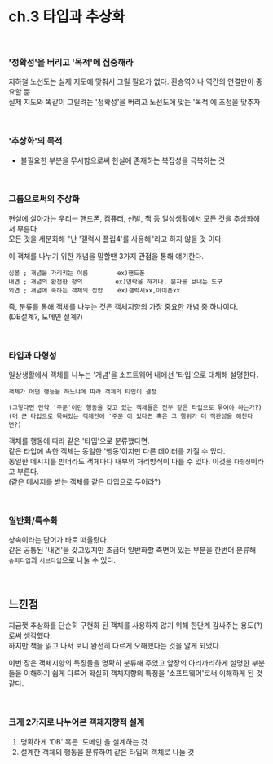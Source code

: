 # ch.3 타입과 추상화

<br> 

### '정확성'을 버리고 '목적'에 집중해라
지하철 노선도는 실제 지도에 맞춰서 그릴 필요가 없다. 환승역이나 역간의 연결만이 중요할 뿐  
실제 지도와 똑같이 그릴려는 '정확성'을 버리고 노선도에 맞는 '목적'에 초점을 맞추자

<br> 

### '추상화'의 목적
* 불필요한 부분을 무시함으로써 현실에 존재하는 복잡성을 극복하는 것

<br>

### 그룹으로써의 추상화
현실에 살아가는 우리는 핸드폰, 컴퓨터, 신발, 책 등 일상생활에서 모든 것을 추상화해서 부른다.  
모든 것을 세분화해 "난 '갤럭시 플립4'를 사용해"라고 하지 않을 것 이다.  

이 객체를 나누기 위한 개념을 말할땐 3가지 관점을 통해 얘기한다.
```
심볼 ; 개념을 가리키는 이름        ex)핸드폰
내연 ; 개념의 완전한 정의         ex)연락을 하거나, 문자를 보내는 도구
외연 ; 개념에 속하는 객체의 집합    ex)갤럭시xx,아이폰xx
```

즉, 분류를 통해 객체를 나누는 것은 객체지향의 가장 중요한 개념 중 하나이다.  
(DB설계?, 도메인 설계?)

<br>

### 타입과 다형성
일상생활에서 객체를 나누는 '개념'을 소프트웨어 내에선 '타입'으로 대채해 설명한다.
```
객체가 어떤 행등을 하느냐에 따라 객체의 타입이 결정

(그렇다면 만약 '주문'이란 행동을 갖고 있는 객체들은 전부 같은 타입으로 묶여야 하는가?)
(더 큰 타입으로 묶여있는 객체안에 '주문'이 있다면 혹은 그 행위가 더 직관성을 해친다면?)
```
객체를 행동에 따라 같은 '타입'으로 분류했다면.  
같은 타입에 속한 객체는 동일한 '행동'이지만 다른 데이터를 가질 수 있다.  
동일한 메시지를 받더라도 객체마다 내부의 처리방식이 다를 수 있다.
이것을 <code>다형성</code>이라고 부른다.   
(같은 메시지를 받는 객체를 같은 타입으로 두어라?)

<br>

### 일반화/특수화
상속이라는 단어가 바로 떠올랐다.  
같은 공통된 '내연'을 갖고있지만 조금더 일반화할 측면이 있는 부분을 한번더 분류해  
<code>슈퍼타입</code>과 <code>서브타입</code>으로 나눌 수 있다.


<br>

## 느낀점
  
지금껏 추상화를 단순히 구현화 된 객체를 사용하지 않기 위해 한단계 감싸주는 용도(?)로써 생각했다.  
하지만 책을 읽고 나서 보니 완전히 다르게 오해했다는 것을 알게 되었다.  

이번 장은 객체지향의 특징들을 명확히 분류해 주었고 앞장의 아리까리하게 설명한 부분들을 이해하기 쉽게 다루어 확실히 객체지향의 특징을 '소프트웨어'로써 이해하게 된 것 같다.

<br>

### 크게 2가지로 나누어본 객체지향적 설계
1. 명확하게 'DB' 혹은 '도메인'을 설계하는 것
2. 설계한 객체의 행동을 분류하여 같은 타입의 객체로 나눌 것